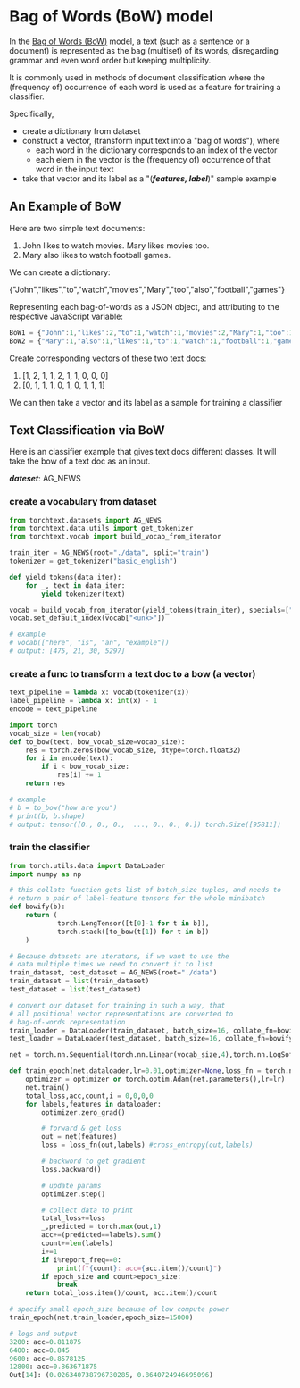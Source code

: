 # Bag of Words (BoW) model

In the [Bag of Words (BoW)][Bag of Words] model, a text
(such as a sentence or a document) is represented as the
bag (multiset) of its words, disregarding grammar and
even word order but keeping multiplicity.

It is commonly used in methods of document classification
where the (frequency of) occurrence of each word is used
as a feature for training a classifier.

Specifically,

* create a dictionary from dataset
* construct a vector, (transform input text into a "bag of words"), where
  * each word in the dictionary corresponds to an index of the vector
  * each elem in the vector is the (frequency of) occurrence of that word in the input text
* take that vector and its label as a "(***features, label***)" sample example

## An Example of BoW

Here are two simple text documents:

1. John likes to watch movies. Mary likes movies too.
2. Mary also likes to watch football games.

We can create a dictionary:

{"John","likes","to","watch","movies","Mary","too","also","football","games"}

Representing each bag-of-words as a JSON object, and
attributing to the respective JavaScript variable: 

```javascript
BoW1 = {"John":1,"likes":2,"to":1,"watch":1,"movies":2,"Mary":1,"too":1};
BoW2 = {"Mary":1,"also":1,"likes":1,"to":1,"watch":1,"football":1,"games":1};
```

Create corresponding vectors of these two text docs:

1. [1, 2, 1, 1, 2, 1, 1, 0, 0, 0]
2. [0, 1, 1, 1, 0, 1, 0, 1, 1, 1]

We can then take a vector and its label as a sample for training a classifier

## Text Classification via BoW

Here is an classifier example that gives text docs different classes.
It will take the bow of a text doc as an input.

***dateset***: AG_NEWS

### create a vocabulary from dataset

```python
from torchtext.datasets import AG_NEWS
from torchtext.data.utils import get_tokenizer
from torchtext.vocab import build_vocab_from_iterator

train_iter = AG_NEWS(root="./data", split="train")
tokenizer = get_tokenizer("basic_english")

def yield_tokens(data_iter):
    for _, text in data_iter:
        yield tokenizer(text)

vocab = build_vocab_from_iterator(yield_tokens(train_iter), specials=["<unk>"])
vocab.set_default_index(vocab["<unk>"])

# example
# vocab(["here", "is", "an", "example"])
# output: [475, 21, 30, 5297]
```

### create a func to transform a text doc to a bow (a vector)

```python
text_pipeline = lambda x: vocab(tokenizer(x))
label_pipeline = lambda x: int(x) - 1
encode = text_pipeline

import torch
vocab_size = len(vocab)
def to_bow(text, bow_vocab_size=vocab_size):
    res = torch.zeros(bow_vocab_size, dtype=torch.float32)
    for i in encode(text):
        if i < bow_vocab_size:
            res[i] += 1
    return res

# example
# b = to_bow("how are you")
# print(b, b.shape)
# output: tensor([0., 0., 0.,  ..., 0., 0., 0.]) torch.Size([95811])
```

### train the classifier

```python
from torch.utils.data import DataLoader
import numpy as np 

# this collate function gets list of batch_size tuples, and needs to 
# return a pair of label-feature tensors for the whole minibatch
def bowify(b):
    return (
            torch.LongTensor([t[0]-1 for t in b]),
            torch.stack([to_bow(t[1]) for t in b])
    )

# Because datasets are iterators, if we want to use the
# data multiple times we need to convert it to list
train_dataset, test_dataset = AG_NEWS(root="./data")
train_dataset = list(train_dataset)
test_dataset = list(test_dataset)

# convert our dataset for training in such a way, that
# all positional vector representations are converted to
# bag-of-words representation
train_loader = DataLoader(train_dataset, batch_size=16, collate_fn=bowify, shuffle=True)
test_loader = DataLoader(test_dataset, batch_size=16, collate_fn=bowify, shuffle=True)

net = torch.nn.Sequential(torch.nn.Linear(vocab_size,4),torch.nn.LogSoftmax(dim=1))

def train_epoch(net,dataloader,lr=0.01,optimizer=None,loss_fn = torch.nn.NLLLoss(),epoch_size=None, report_freq=200):
    optimizer = optimizer or torch.optim.Adam(net.parameters(),lr=lr)
    net.train()
    total_loss,acc,count,i = 0,0,0,0
    for labels,features in dataloader:
        optimizer.zero_grad()

        # forward & get loss
        out = net(features)
        loss = loss_fn(out,labels) #cross_entropy(out,labels)

        # backword to get gradient
        loss.backward()

        # update params
        optimizer.step()

        # collect data to print
        total_loss+=loss
        _,predicted = torch.max(out,1)
        acc+=(predicted==labels).sum()
        count+=len(labels)
        i+=1
        if i%report_freq==0:
            print(f"{count}: acc={acc.item()/count}")
        if epoch_size and count>epoch_size:
            break
    return total_loss.item()/count, acc.item()/count

# specify small epoch_size because of low compute power
train_epoch(net,train_loader,epoch_size=15000)

# logs and output
3200: acc=0.811875
6400: acc=0.845
9600: acc=0.8578125
12800: acc=0.863671875
Out[14]: (0.026340738796730285, 0.8640724946695096)
```

[Bag of Words]: https://en.wikipedia.org/wiki/Bag-of-words_model
